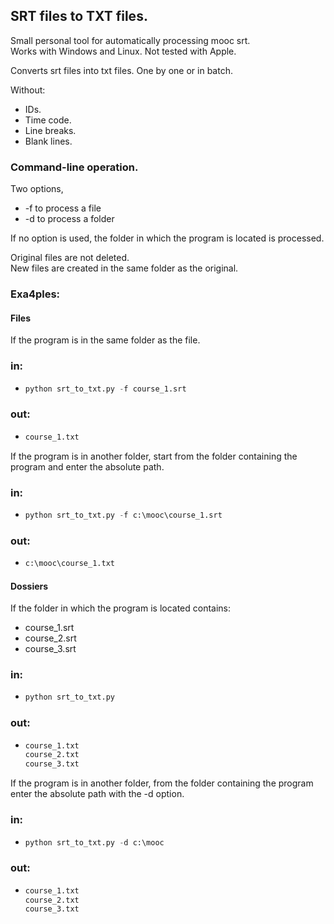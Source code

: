  ## SRT files to TXT files. 
 Small personal tool for automatically processing mooc srt.  
 Works with Windows and Linux. Not tested with Apple.

Converts srt files into txt files. One by one or in batch.

Without:

* IDs.
* Time code.
* Line breaks.
* Blank lines.


### Command-line operation.

Two options,
* -f to process a file
* -d to process a folder

If no option is used, the folder in which the program is located is processed.

Original files are not deleted.  
New files are created in the same folder as the original.

### Exa4ples:
#### Files
If the program is in the same folder as the file. 

### in:
* ```python
  python srt_to_txt.py -f course_1.srt
  ```
### out:
* ```python
  course_1.txt
  ```

If the program is in another folder, start from the folder containing the program and enter the absolute path.

### in:
* ```python
  python srt_to_txt.py -f c:\mooc\course_1.srt
  ```
### out:
* ```python
  c:\mooc\course_1.txt
  ```
#### Dossiers

If the folder in which the program is located contains:
* course_1.srt
* course_2.srt
* course_3.srt

### in:
* ```python
  python srt_to_txt.py
  ```
### out:
* ```python
  course_1.txt
  course_2.txt
  course_3.txt
  ```

If the program is in another folder, from the folder containing the program enter the absolute path with the -d option.

### in:
* ```python
  python srt_to_txt.py -d c:\mooc
  ```
### out:
* ```python
  course_1.txt
  course_2.txt
  course_3.txt
  ```